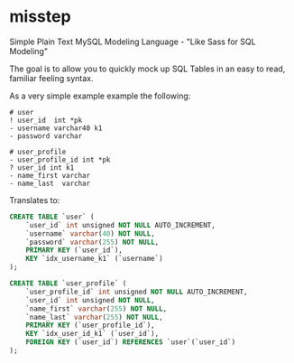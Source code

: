 # misstep
Simple Plain Text MySQL Modeling Language - "Like Sass for SQL Modeling"

The goal is to allow you to quickly mock up SQL Tables in an easy to read, familiar feeling syntax.

As a very simple example example the following:

```
# user
! user_id  int *pk
- username varchar40 k1
- password varchar

# user_profile
- user_profile_id int *pk
? user_id int k1
- name_first varchar
- name_last  varchar
```

Translates to:

```sql
CREATE TABLE `user` (
	`user_id` int unsigned NOT NULL AUTO_INCREMENT,
	`username` varchar(40) NOT NULL,
	`password` varchar(255) NOT NULL,
	PRIMARY KEY (`user_id`),
	KEY `idx_username_k1` (`username`)
);

CREATE TABLE `user_profile` (
	`user_profile_id` int unsigned NOT NULL AUTO_INCREMENT,
	`user_id` int unsigned NOT NULL,
	`name_first` varchar(255) NOT NULL,
	`name_last` varchar(255) NOT NULL,
	PRIMARY KEY (`user_profile_id`),
	KEY `idx_user_id_k1` (`user_id`),
	FOREIGN KEY (`user_id`) REFERENCES `user`(`user_id`)
);
```
